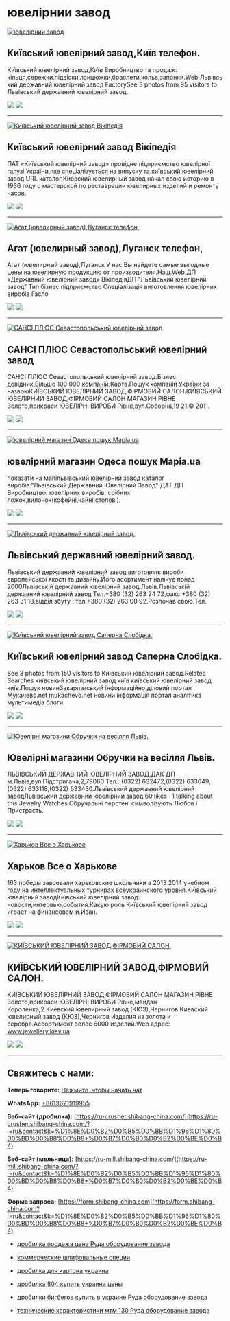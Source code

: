 # ювелірнии завод

<a href="https://swt.shibang-china.com/?l=ru&img&k=%D1%8E%D0%B2%D0%B5%D0%BB%D1%96%D1%80%D0%BD%D0%B8%D0%B8+%D0%B7%D0%B0%D0%B2%D0%BE%D0%B4" target="_blank">![ювелірнии завод](http://static.shibang-china.com/all-800x300/305.jpg)</a>

## Київський ювелірний завод,Київ телефон.
Київський ювелірний завод,Київ Виробництво та продаж: кільця,сережки,підвіски,ланцюжки,браслети,кольє,запонки.Web.Львівський державний ювелірний завод FactorySee 3 photos from 95 visitors to Львівський державний ювелірний завод.


<a href="https://whatsapp.shibangsoft.com/WhatsApp.php" target="_blank" title="WhatsApp">![](http://static.shibang-china.com/icon/whatsapp.png)</a> <a href="https://swt.shibang-china.com/?l=ru&icon&k=%D1%8E%D0%B2%D0%B5%D0%BB%D1%96%D1%80%D0%BD%D0%B8%D0%B8+%D0%B7%D0%B0%D0%B2%D0%BE%D0%B4" target="_blank">![](http://static.shibang-china.com/icon/chat-ru.png)</a>

---

<a href="https://swt.shibang-china.com/?l=ru&img&k=%D1%8E%D0%B2%D0%B5%D0%BB%D1%96%D1%80%D0%BD%D0%B8%D0%B8+%D0%B7%D0%B0%D0%B2%D0%BE%D0%B4" target="_blank">![Київський ювелірний завод Вікіпедія](http://static.shibang-china.com/all-800x300/1378.jpg)</a>

## Київський ювелірний завод Вікіпедія
ПАТ «Київський ювелірний завод» провідне підприємство ювелірної галузі України,яке спеціалізується на випуску та.київський ювелірний завод URL каталог.Киевский ювелирный завод начал свою историю в 1936 году с мастерской по реставрации ювелирных изделий и ремонту часов.


<a href="https://whatsapp.shibangsoft.com/WhatsApp.php" target="_blank" title="WhatsApp">![](http://static.shibang-china.com/icon/whatsapp.png)</a> <a href="https://swt.shibang-china.com/?l=ru&icon&k=%D1%8E%D0%B2%D0%B5%D0%BB%D1%96%D1%80%D0%BD%D0%B8%D0%B8+%D0%B7%D0%B0%D0%B2%D0%BE%D0%B4" target="_blank">![](http://static.shibang-china.com/icon/chat-ru.png)</a>

---

<a href="https://swt.shibang-china.com/?l=ru&img&k=%D1%8E%D0%B2%D0%B5%D0%BB%D1%96%D1%80%D0%BD%D0%B8%D0%B8+%D0%B7%D0%B0%D0%B2%D0%BE%D0%B4" target="_blank">![Агат (ювелирный завод),Луганск телефон,](http://static.shibang-china.com/all-800x300/570.jpg)</a>

## Агат (ювелирный завод),Луганск телефон,
Агат (ювелирный завод),Луганск У нас Вы найдете самые выгодные цены на ювелирную продукцию от производителя.Наш.Web.ДП «Державний ювелірний завод» ВікіпедіяДП "Львівський ювелірний завод" Тип бізнес підприємство Спеціалізація виготовлення ювелірних виробів Гасло


<a href="https://whatsapp.shibangsoft.com/WhatsApp.php" target="_blank" title="WhatsApp">![](http://static.shibang-china.com/icon/whatsapp.png)</a> <a href="https://swt.shibang-china.com/?l=ru&icon&k=%D1%8E%D0%B2%D0%B5%D0%BB%D1%96%D1%80%D0%BD%D0%B8%D0%B8+%D0%B7%D0%B0%D0%B2%D0%BE%D0%B4" target="_blank">![](http://static.shibang-china.com/icon/chat-ru.png)</a>

---

<a href="https://swt.shibang-china.com/?l=ru&img&k=%D1%8E%D0%B2%D0%B5%D0%BB%D1%96%D1%80%D0%BD%D0%B8%D0%B8+%D0%B7%D0%B0%D0%B2%D0%BE%D0%B4" target="_blank">![САНСІ ПЛЮС Севастопольський ювелірний завод](http://static.shibang-china.com/all-800x300/1417.jpg)</a>

## САНСІ ПЛЮС Севастопольський ювелірний завод
САНСІ ПЛЮС Севастопольський ювелірний завод.Бізнес довідник.Більше 100 000 компаній.Карта.Пошук компаній України за назвоюКИЇВСЬКИЙ ЮВЕЛІРНИЙ ЗАВОД,ФІРМОВИЙ САЛОН.КИЇВСЬКИЙ ЮВЕЛІРНИЙ ЗАВОД,ФІРМОВИЙ САЛОН МАГАЗИН РІВНЕ Золото,прикраси ЮВЕЛІРНІ ВИРОБИ Рівне,вул.Соборна,19 21.© 2011.


<a href="https://whatsapp.shibangsoft.com/WhatsApp.php" target="_blank" title="WhatsApp">![](http://static.shibang-china.com/icon/whatsapp.png)</a> <a href="https://swt.shibang-china.com/?l=ru&icon&k=%D1%8E%D0%B2%D0%B5%D0%BB%D1%96%D1%80%D0%BD%D0%B8%D0%B8+%D0%B7%D0%B0%D0%B2%D0%BE%D0%B4" target="_blank">![](http://static.shibang-china.com/icon/chat-ru.png)</a>

---

<a href="https://swt.shibang-china.com/?l=ru&img&k=%D1%8E%D0%B2%D0%B5%D0%BB%D1%96%D1%80%D0%BD%D0%B8%D0%B8+%D0%B7%D0%B0%D0%B2%D0%BE%D0%B4" target="_blank">![ювелірний магазин Одеса пошук Mapia.ua](http://static.shibang-china.com/all-800x300/1148.jpg)</a>

## ювелірний магазин Одеса пошук Mapia.ua
показати на мапільвівський ювелірний завод каталог виробів."Львівський Державний Ювелірний Завод" ДАТ ДП Виробництво: ювелірних виробів; срібних ложок,вилочок(кофейні,чайні,столові).


<a href="https://whatsapp.shibangsoft.com/WhatsApp.php" target="_blank" title="WhatsApp">![](http://static.shibang-china.com/icon/whatsapp.png)</a> <a href="https://swt.shibang-china.com/?l=ru&icon&k=%D1%8E%D0%B2%D0%B5%D0%BB%D1%96%D1%80%D0%BD%D0%B8%D0%B8+%D0%B7%D0%B0%D0%B2%D0%BE%D0%B4" target="_blank">![](http://static.shibang-china.com/icon/chat-ru.png)</a>

---

<a href="https://swt.shibang-china.com/?l=ru&img&k=%D1%8E%D0%B2%D0%B5%D0%BB%D1%96%D1%80%D0%BD%D0%B8%D0%B8+%D0%B7%D0%B0%D0%B2%D0%BE%D0%B4" target="_blank">![Львівський державний ювелірний завод.](http://static.shibang-china.com/all-800x300/120.jpg)</a>

## Львівський державний ювелірний завод.
Львівський державний ювелірний завод виготовляє вироби європейської якості та дизайну.Його асортимент налічує понад 2000Львівській державний ювелірний завод Львів.Львівській державний ювелірний завод Тел.+380 (32) 263 24 72,факс +380 (32) 263 31 18,відділ збуту : тел.+380 (32) 263 00 92.Розпочав свою.Тел.


<a href="https://whatsapp.shibangsoft.com/WhatsApp.php" target="_blank" title="WhatsApp">![](http://static.shibang-china.com/icon/whatsapp.png)</a> <a href="https://swt.shibang-china.com/?l=ru&icon&k=%D1%8E%D0%B2%D0%B5%D0%BB%D1%96%D1%80%D0%BD%D0%B8%D0%B8+%D0%B7%D0%B0%D0%B2%D0%BE%D0%B4" target="_blank">![](http://static.shibang-china.com/icon/chat-ru.png)</a>

---

<a href="https://swt.shibang-china.com/?l=ru&img&k=%D1%8E%D0%B2%D0%B5%D0%BB%D1%96%D1%80%D0%BD%D0%B8%D0%B8+%D0%B7%D0%B0%D0%B2%D0%BE%D0%B4" target="_blank">![Київський ювелірний завод Саперна Слобідка.](http://static.shibang-china.com/all-800x300/1476.jpg)</a>

## Київський ювелірний завод Саперна Слобідка.
See 3 photos from 150 visitors to Київський ювелірний завод.Related Searches київський ювелірний завод київ київський ювелірний завод київ.Пошук новинЗакарпатський інформаційно діловий портал Мукачево.net mukachevo.net новини інформація портал аналітика мультимедіа блоги.


<a href="https://whatsapp.shibangsoft.com/WhatsApp.php" target="_blank" title="WhatsApp">![](http://static.shibang-china.com/icon/whatsapp.png)</a> <a href="https://swt.shibang-china.com/?l=ru&icon&k=%D1%8E%D0%B2%D0%B5%D0%BB%D1%96%D1%80%D0%BD%D0%B8%D0%B8+%D0%B7%D0%B0%D0%B2%D0%BE%D0%B4" target="_blank">![](http://static.shibang-china.com/icon/chat-ru.png)</a>

---

<a href="https://swt.shibang-china.com/?l=ru&img&k=%D1%8E%D0%B2%D0%B5%D0%BB%D1%96%D1%80%D0%BD%D0%B8%D0%B8+%D0%B7%D0%B0%D0%B2%D0%BE%D0%B4" target="_blank">![Ювелірні магазини Обручки на весілля Львів.](http://static.shibang-china.com/all-800x300/413.jpg)</a>

## Ювелірні магазини Обручки на весілля Львів.
ЛЬВІВСЬКИЙ ДЕРЖАВНИЙ ЮВЕЛІРНИЙ ЗАВОД,ДАК ДП м.Львів,вул.Підстригача,2,79060 Тел.: (0322) 632472,(0322) 633049,(0322) 633118,(0322) 633430.Львівський державний ювелірний заводЛьвівський державний ювелірний завод.60 likes · 1 talking about this.Jewelry Watches.Обручальні перстені символізують Любов і Пристрасть.


<a href="https://whatsapp.shibangsoft.com/WhatsApp.php" target="_blank" title="WhatsApp">![](http://static.shibang-china.com/icon/whatsapp.png)</a> <a href="https://swt.shibang-china.com/?l=ru&icon&k=%D1%8E%D0%B2%D0%B5%D0%BB%D1%96%D1%80%D0%BD%D0%B8%D0%B8+%D0%B7%D0%B0%D0%B2%D0%BE%D0%B4" target="_blank">![](http://static.shibang-china.com/icon/chat-ru.png)</a>

---

<a href="https://swt.shibang-china.com/?l=ru&img&k=%D1%8E%D0%B2%D0%B5%D0%BB%D1%96%D1%80%D0%BD%D0%B8%D0%B8+%D0%B7%D0%B0%D0%B2%D0%BE%D0%B4" target="_blank">![Харьков Все о Харькове](http://static.shibang-china.com/all-800x300/896.jpg)</a>

## Харьков Все о Харькове
163 победы завоевали харьковские школьники в 2013 2014 учебном году на интеллектуальных турнирах всеукраинского уровня.Київський ювелірний заводКиївський ювелірний завод: новости,интервью,события.Какую роль Київський ювелірний завод играет на финансовом и.Иван.


<a href="https://whatsapp.shibangsoft.com/WhatsApp.php" target="_blank" title="WhatsApp">![](http://static.shibang-china.com/icon/whatsapp.png)</a> <a href="https://swt.shibang-china.com/?l=ru&icon&k=%D1%8E%D0%B2%D0%B5%D0%BB%D1%96%D1%80%D0%BD%D0%B8%D0%B8+%D0%B7%D0%B0%D0%B2%D0%BE%D0%B4" target="_blank">![](http://static.shibang-china.com/icon/chat-ru.png)</a>

---

<a href="https://swt.shibang-china.com/?l=ru&img&k=%D1%8E%D0%B2%D0%B5%D0%BB%D1%96%D1%80%D0%BD%D0%B8%D0%B8+%D0%B7%D0%B0%D0%B2%D0%BE%D0%B4" target="_blank">![КИЇВСЬКИЙ ЮВЕЛІРНИЙ ЗАВОД,ФІРМОВИЙ САЛОН.](http://static.shibang-china.com/all-800x300/1261.jpg)</a>

## КИЇВСЬКИЙ ЮВЕЛІРНИЙ ЗАВОД,ФІРМОВИЙ САЛОН.
КИЇВСЬКИЙ ЮВЕЛІРНИЙ ЗАВОД,ФІРМОВИЙ САЛОН МАГАЗИН РІВНЕ Золото,прикраси ЮВЕЛІРНІ ВИРОБИ Рівне,майдан Короленка,2.Киевский ювелирный завод (КЮЗ),Чернигов.Киевский ювелирный завод (КЮЗ),Чернигов Изделия из золота и серебра.Ассортимент более 6000 изделий.Web адрес: www.jewellery.kiev.ua.


<a href="https://whatsapp.shibangsoft.com/WhatsApp.php" target="_blank" title="WhatsApp">![](http://static.shibang-china.com/icon/whatsapp.png)</a> <a href="https://swt.shibang-china.com/?l=ru&icon&k=%D1%8E%D0%B2%D0%B5%D0%BB%D1%96%D1%80%D0%BD%D0%B8%D0%B8+%D0%B7%D0%B0%D0%B2%D0%BE%D0%B4" target="_blank">![](http://static.shibang-china.com/icon/chat-ru.png)</a>

---
## Свяжитесь с нами:

**Теперь говорите:** [Нажмите, чтобы начать чат](https://swt.shibang-china.com?l=ru&contact&k=%D1%8E%D0%B2%D0%B5%D0%BB%D1%96%D1%80%D0%BD%D0%B8%D0%B8+%D0%B7%D0%B0%D0%B2%D0%BE%D0%B4)

**WhatsApp:**  [+8613621919955](https://whatsapp.shibangsoft.com/WhatsApp.php)

**Веб-сайт (дробилка):** [https://ru-crusher.shibang-china.com/](https://ru-crusher.shibang-china.com/?l=ru&contact&k=%D1%8E%D0%B2%D0%B5%D0%BB%D1%96%D1%80%D0%BD%D0%B8%D0%B8+%D0%B7%D0%B0%D0%B2%D0%BE%D0%B4)

**Веб-сайт (мельница):** [https://ru-mill.shibang-china.com/](https://ru-mill.shibang-china.com/?l=ru&contact&k=%D1%8E%D0%B2%D0%B5%D0%BB%D1%96%D1%80%D0%BD%D0%B8%D0%B8+%D0%B7%D0%B0%D0%B2%D0%BE%D0%B4)

**Форма запроса:** [https://form.shibang-china.com](https://form.shibang-china.com?l=ru&contact&k=%D1%8E%D0%B2%D0%B5%D0%BB%D1%96%D1%80%D0%BD%D0%B8%D0%B8+%D0%B7%D0%B0%D0%B2%D0%BE%D0%B4)

* [дробилка продажа цена Руда оборудование завода](../97/%D0%B4%D1%80%D0%BE%D0%B1%D0%B8%D0%BB%D0%BA%D0%B0%20%D0%BF%D1%80%D0%BE%D0%B4%D0%B0%D0%B6%D0%B0%20%D1%86%D0%B5%D0%BD%D0%B0%20%D0%A0%D1%83%D0%B4%D0%B0%20%D0%BE%D0%B1%D0%BE%D1%80%D1%83%D0%B4%D0%BE%D0%B2%D0%B0%D0%BD%D0%B8%D0%B5%20%D0%B7%D0%B0%D0%B2%D0%BE%D0%B4%D0%B0.md)

* [коммерческие шлифовальные специи](../93/%D0%BA%D0%BE%D0%BC%D0%BC%D0%B5%D1%80%D1%87%D0%B5%D1%81%D0%BA%D0%B8%D0%B5%20%D1%88%D0%BB%D0%B8%D1%84%D0%BE%D0%B2%D0%B0%D0%BB%D1%8C%D0%BD%D1%8B%D0%B5%20%D1%81%D0%BF%D0%B5%D1%86%D0%B8%D0%B8.md)

* [дробилка для картона украина](../103/%D0%B4%D1%80%D0%BE%D0%B1%D0%B8%D0%BB%D0%BA%D0%B0%20%D0%B4%D0%BB%D1%8F%20%D0%BA%D0%B0%D1%80%D1%82%D0%BE%D0%BD%D0%B0%20%D1%83%D0%BA%D1%80%D0%B0%D0%B8%D0%BD%D0%B0.md)

* [дробилка 804 купить украина цены](../93/%D0%B4%D1%80%D0%BE%D0%B1%D0%B8%D0%BB%D0%BA%D0%B0%20804%20%D0%BA%D1%83%D0%BF%D0%B8%D1%82%D1%8C%20%D1%83%D0%BA%D1%80%D0%B0%D0%B8%D0%BD%D0%B0%20%D1%86%D0%B5%D0%BD%D1%8B.md)

* [дробилки бигбегов купить в украине Руда оборудование завода](../101/%D0%B4%D1%80%D0%BE%D0%B1%D0%B8%D0%BB%D0%BA%D0%B8%20%D0%B1%D0%B8%D0%B3%D0%B1%D0%B5%D0%B3%D0%BE%D0%B2%20%D0%BA%D1%83%D0%BF%D0%B8%D1%82%D1%8C%20%D0%B2%20%D1%83%D0%BA%D1%80%D0%B0%D0%B8%D0%BD%D0%B5%20%D0%A0%D1%83%D0%B4%D0%B0%20%D0%BE%D0%B1%D0%BE%D1%80%D1%83%D0%B4%D0%BE%D0%B2%D0%B0%D0%BD%D0%B8%D0%B5%20%D0%B7%D0%B0%D0%B2%D0%BE%D0%B4%D0%B0.md)

* [технические характеристики мтм 130 Руда оборудование завода](../98/%D1%82%D0%B5%D1%85%D0%BD%D0%B8%D1%87%D0%B5%D1%81%D0%BA%D0%B8%D0%B5%20%D1%85%D0%B0%D1%80%D0%B0%D0%BA%D1%82%D0%B5%D1%80%D0%B8%D1%81%D1%82%D0%B8%D0%BA%D0%B8%20%D0%BC%D1%82%D0%BC%20130%20%D0%A0%D1%83%D0%B4%D0%B0%20%D0%BE%D0%B1%D0%BE%D1%80%D1%83%D0%B4%D0%BE%D0%B2%D0%B0%D0%BD%D0%B8%D0%B5%20%D0%B7%D0%B0%D0%B2%D0%BE%D0%B4%D0%B0.md)